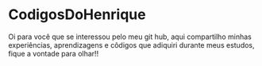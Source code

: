 # CodigosDoHenrique
Oi para você que se interessou pelo meu git hub, aqui compartilho minhas experiências, aprendizagens e côdigos que adiquiri durante meus estudos, fique a vontade para olhar!!
